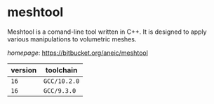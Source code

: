 # meshtool

Meshtool is a comand-line tool written in C++. It is designed to apply various manipulations to volumetric meshes.

*homepage*: <https://bitbucket.org/aneic/meshtool>

version | toolchain
--------|----------
``16`` | ``GCC/10.2.0``
``16`` | ``GCC/9.3.0``
